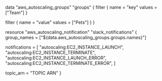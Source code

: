 data "aws_autoscaling_groups" "groups" {
  filter {
    name   = "key"
    values = ["Team"]
  }

  filter {
    name   = "value"
    values = ["Pets"]
  }
}

resource "aws_autoscaling_notification" "slack_notifications" {
  group_names = ["${data.aws_autoscaling_groups.groups.names}"]

  notifications = [
    "autoscaling:EC2_INSTANCE_LAUNCH",
    "autoscaling:EC2_INSTANCE_TERMINATE",
    "autoscaling:EC2_INSTANCE_LAUNCH_ERROR",
    "autoscaling:EC2_INSTANCE_TERMINATE_ERROR",
  ]

  topic_arn = "TOPIC ARN"
}
